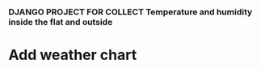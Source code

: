 ### DJANGO PROJECT FOR COLLECT Temperature and humidity inside the flat and outside
 Add weather chart
=========================

